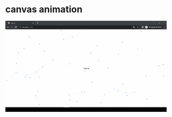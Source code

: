 # canvas animation

![Canvas](https://github.com/ElielFernandes/canvasAnimation/blob/master/gif/canvasAnimation.gif)
